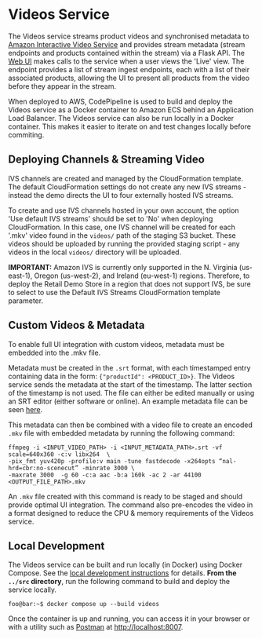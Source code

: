# Videos Service

The Videos service streams product videos and synchronised metadata to [Amazon Interactive Video Service](https://aws.amazon.com/ivs/) and provides stream metadata (stream endpoints and products contained within the stream) via a Flask API. The [Web UI](../local-development/0-local-development-instructions.md) makes calls to the service when a user views the 'Live' view. The endpoint provides a list of stream ingest endpoints, each with a list of their associated products, allowing the UI to present all products from the video before they appear in the stream.

When deployed to AWS, CodePipeline is used to build and deploy the Videos service as a Docker container to Amazon ECS behind an Application Load Balancer. The Videos service can also be run locally in a Docker container. This makes it easier to iterate on and test changes locally before commiting.

## Deploying Channels & Streaming Video

IVS channels are created and managed by the CloudFormation template. The default CloudFormation settings do not create any new IVS streams - instead the demo directs the UI to four externally hosted IVS streams.

To create and use IVS channels hosted in your own account, the option 'Use default IVS streams' should be set to 'No' when deploying CloudFormation. In this case, one IVS channel will be created for each '.mkv' video found in the `videos/` path of the staging S3 bucket. These videos should be uploaded by running the provided staging script - any videos in the local `videos/` directory will be uploaded.

**IMPORTANT:** Amazon IVS is currently only supported in the N. Virginia (us-east-1), Oregon (us-west-2), and Ireland (eu-west-1) regions. Therefore, to deploy the Retail Demo Store in a region that does not support IVS, be sure to select to use the Default IVS Streams CloudFormation template parameter.

## Custom Videos & Metadata
To enable full UI integration with custom videos, metadata must be embedded into the .mkv file.

Metadata must be created in the `.srt` format, with each timestamped entry containing data in the form:
`{"productId": <PRODUCT_ID>}`. The Videos service sends the metadata at the start of the timestamp. The latter section of the timestamp is not used. The file can either be edited manually or using an SRT editor (either software or online). An example metadata file can be seen [here](https://github.com/aws-samples/retail-demo-store/blob/master/videos/sample.srt).

This metadata can then be combined with a video file to create an encoded `.mkv` file with embedded metadata by running the following command:
```
ffmpeg -i <INPUT_VIDEO_PATH> -i <INPUT_METADATA_PATH>.srt -vf scale=640x360 -c:v libx264  \
-pix_fmt yuv420p -profile:v main -tune fastdecode -x264opts “nal-hrd=cbr:no-scenecut” -minrate 3000 \
-maxrate 3000  -g 60 -c:a aac -b:a 160k -ac 2 -ar 44100 <OUTPUT_FILE_PATH>.mkv
```
An `.mkv` file created with this command is ready to be staged and should provide optimal UI integration.
The command also pre-encodes the video in a format designed to reduce the CPU & memory requirements of the Videos service.

## Local Development

The Videos service can be built and run locally (in Docker) using Docker Compose. See the [local development instructions](../local-development/0-local-development-instructions.md) for details. **From the `../src` directory**, run the following command to build and deploy the service locally.

```console
foo@bar:~$ docker compose up --build videos
```

Once the container is up and running, you can access it in your browser or with a utility such as [Postman](https://www.postman.com/) at [http://localhost:8007](http://localhost:8007).